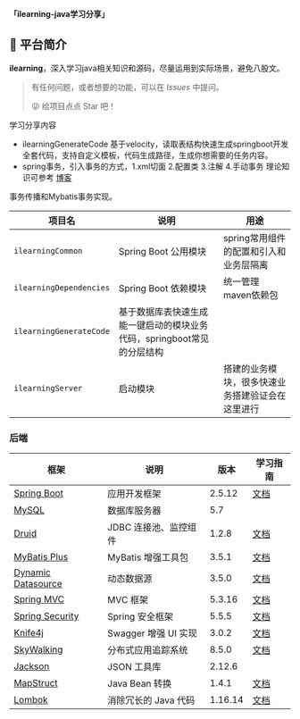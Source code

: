 **「ilearning-java学习分享」**

## 🐯 平台简介

**ilearning**，深入学习java相关知识和源码，尽量运用到实际场景，避免八股文。

> 有任何问题，或者想要的功能，可以在 _Issues_ 中提问。
>
> 😜 给项目点点 Star 吧！

学习分享内容
* ilearningGenerateCode 基于velocity，读取表结构快速生成springboot开发全套代码，支持自定义模板，代码生成路径，生成你想需要的任务内容。
* spring事务，引入事务的方式，1.xml切面 2.配置类 3.注解 4.手动事务 理论知识可参考 [博客](https://blog.csdn.net/qq_17236715/article/details/125591467?spm=1001.2014.3001.5501)



事务传播和Mybatis事务实现。


| 项目名                | 说明                     | 用途                                                                                                                                 |
|--------------------|------------------------|-------------------------------------------------------------------------------------------------------------------------------------|
| `ilearningCommon`    | Spring Boot 公用模块        | spring常用组件的配置和引入和业务层隔离     |
| `ilearningDependencies`  | Spring Boot 依赖模块       | 统一管理maven依赖包  |
| `ilearningGenerateCode` | 基于数据库表快速生成能一键启动的模块业务代码，springboot常见的分层结构 |
| `ilearningServer` | 启动模块 | 搭建的业务模块，很多快速业务搭建验证会在这里进行 | 


### 后端

| 框架                                                                                          | 说明               | 版本       | 学习指南                                                           |
|---------------------------------------------------------------------------------------------|------------------|----------|----------------------------------------------------------------|
| [Spring Boot](https://spring.io/projects/spring-boot)                                       | 应用开发框架           | 2.5.12   | [文档](https://github.com/YunaiV/SpringBoot-Labs)                |
| [MySQL](https://www.mysql.com/cn/)                                                          | 数据库服务器           | 5.7      |                                                                |
| [Druid](https://github.com/alibaba/druid)                                                   | JDBC 连接池、监控组件    | 1.2.8    | [文档](http://www.iocoder.cn/Spring-Boot/datasource-pool/?yudao) |
| [MyBatis Plus](https://mp.baomidou.com/)                                                    | MyBatis 增强工具包    | 3.5.1    | [文档](http://www.iocoder.cn/Spring-Boot/MyBatis/?yudao)         |
| [Dynamic Datasource](https://dynamic-datasource.com/)                                       | 动态数据源            | 3.5.0    | [文档](http://www.iocoder.cn/Spring-Boot/datasource-pool/?yudao) |
| [Spring MVC](https://github.com/spring-projects/spring-framework/tree/master/spring-webmvc) | MVC 框架           | 5.3.16   | [文档](http://www.iocoder.cn/SpringMVC/MVC/?yudao)               |
| [Spring Security](https://github.com/spring-projects/spring-security)                       | Spring 安全框架      | 5.5.5    | [文档](http://www.iocoder.cn/Spring-Boot/Spring-Security/?yudao) |
| [Knife4j](https://gitee.com/xiaoym/knife4j)                                                 | Swagger 增强 UI 实现 | 3.0.2    | [文档](http://www.iocoder.cn/Spring-Boot/Swagger/?yudao)         |
| [SkyWalking](https://skywalking.apache.org/)                                                | 分布式应用追踪系统        | 8.5.0    | [文档](http://www.iocoder.cn/Spring-Boot/SkyWalking/?yudao)      |
| [Jackson](https://github.com/FasterXML/jackson)                                             | JSON 工具库         | 2.12.6   |                                                                |
| [MapStruct](https://mapstruct.org/)                                                         | Java Bean 转换     | 1.4.1    | [文档](http://www.iocoder.cn/Spring-Boot/MapStruct/?yudao)       |
| [Lombok](https://projectlombok.org/)                                                        | 消除冗长的 Java 代码    | 1.16.14  | [文档](http://www.iocoder.cn/Spring-Boot/Lombok/?yudao)          |
